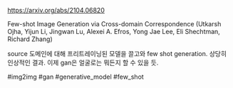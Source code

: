 https://arxiv.org/abs/2104.06820

Few-shot Image Generation via Cross-domain Correspondence (Utkarsh Ojha, Yijun Li, Jingwan Lu, Alexei A. Efros, Yong Jae Lee, Eli Shechtman, Richard Zhang)

source 도메인에 대해 프리트레이닝된 모델을 끌고와 few shot generation. 상당히 인상적인 결과. 이제 gan은 얼굴로는 뭐든지 할 수 있을 듯.

#img2img #gan #generative_model #few_shot 
